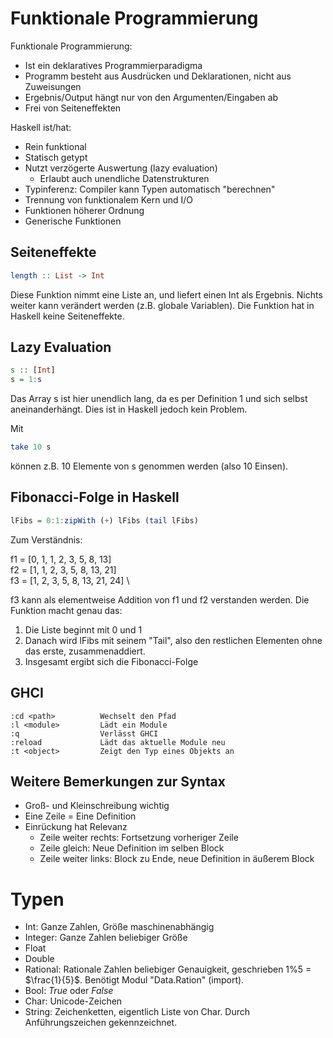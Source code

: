 Funktionale Programmierung
==========================

Funktionale Programmierung:

- Ist ein deklaratives Programmierparadigma
- Programm besteht aus Ausdrücken und Deklarationen, nicht aus Zuweisungen
- Ergebnis/Output hängt nur von den Argumenten/Eingaben ab
- Frei von Seiteneffekten

Haskell ist/hat:

- Rein funktional
- Statisch getypt
- Nutzt verzögerte Auswertung (lazy evaluation)
    - Erlaubt auch unendliche Datenstrukturen
- Typinferenz: Compiler kann Typen automatisch "berechnen"
- Trennung von funktionalem Kern und I/O
- Funktionen höherer Ordnung
- Generische Funktionen

## Seiteneffekte

```haskell
length :: List -> Int
```

Diese Funktion nimmt eine Liste an, und liefert einen Int als Ergebnis. Nichts weiter kann verändert werden (z.B. globale Variablen).
Die Funktion hat in Haskell keine Seiteneffekte.

## Lazy Evaluation

```haskell
s :: [Int]
s = 1:s
```

Das Array s ist hier unendlich lang, da es per Definition 1 und sich selbst aneinanderhängt. Dies ist in Haskell jedoch kein Problem.

Mit

```haskell
take 10 s
```

können z.B. 10 Elemente von s genommen werden (also 10 Einsen).

## Fibonacci-Folge in Haskell

```haskell
lFibs = 0:1:zipWith (+) lFibs (tail lFibs)
```

Zum Verständnis:

f1 = [0, 1, 1, 2, 3, 5, 8, 13] \
f2 = [1, 1, 2, 3, 5, 8, 13, 21] \
f3 = [1, 2, 3, 5, 8, 13, 21, 24] \

f3 kann als elementweise Addition von f1 und f2 verstanden werden.
Die Funktion macht genau das:

1. Die Liste beginnt mit 0 und 1
2. Danach wird lFibs mit seinem "Tail", also den restlichen Elementen ohne das erste, zusammenaddiert.
3. Insgesamt ergibt sich die Fibonacci-Folge

## GHCI

```
:cd <path>          Wechselt den Pfad
:l <module>         Lädt ein Module
:q                  Verlässt GHCI
:reload             Lädt das aktuelle Module neu
:t <object>         Zeigt den Typ eines Objekts an
```

## Weitere Bemerkungen zur Syntax

- Groß- und Kleinschreibung wichtig
- Eine Zeile = Eine Definition
- Einrückung hat Relevanz
    - Zeile weiter rechts: Fortsetzung vorheriger Zeile
    - Zeile gleich: Neue Definition im selben Block
    - Zeile weiter links: Block zu Ende, neue Definition in äußerem Block

# Typen

- Int: Ganze Zahlen, Größe maschinenabhängig
- Integer: Ganze Zahlen beliebiger Größe
- Float
- Double
- Rational: Rationale Zahlen beliebiger Genauigkeit, geschrieben 1%5 = $\frac{1}{5}$. Benötigt Modul "Data.Ration" (import).
- Bool: *True*  oder *False*
- Char: Unicode-Zeichen
- String: Zeichenketten, eigentlich Liste von Char. Durch Anführungszeichen gekennzeichnet.
